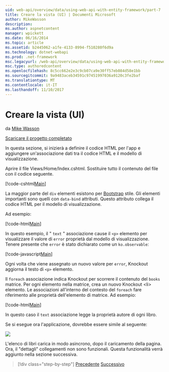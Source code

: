 ```yaml
---
uid: web-api/overview/data/using-web-api-with-entity-framework/part-7
title: Creare la vista (UI) | Documenti Microsoft
author: MikeWasson
description: 
ms.author: aspnetcontent
manager: wpickett
ms.date: 06/16/2014
ms.topic: article
ms.assetid: b2445062-a1fe-4133-8994-f510280f6d9a
ms.technology: dotnet-webapi
ms.prod: .net-framework
msc.legacyurl: /web-api/overview/data/using-web-api-with-entity-framework/part-7
msc.type: authoredcontent
ms.openlocfilehash: 8c5cc662e2e3c9cb07ca9e30ff57eb084d58e1bb
ms.sourcegitcommit: 9a9483aceb34591c97451997036a9120c3fe2baf
ms.translationtype: MT
ms.contentlocale: it-IT
ms.lasthandoff: 11/10/2017
---
```

<a name="create-the-view-ui"></a>Creare la vista (UI)
====================
da [Mike Wasson](https://github.com/MikeWasson)

[Scaricare il progetto completato](https://github.com/MikeWasson/BookService)

In questa sezione, si inizierà a definire il codice HTML per l'app e aggiungere un'associazione dati tra il codice HTML e il modello di visualizzazione.

Aprire il file Views/Home/Index.cshtml. Sostituire tutto il contenuto del file con il codice seguente.

[!code-cshtml[Main](part-7/samples/sample1.cshtml)]

La maggior parte del `div` elementi esistono per [Bootstrap](http://getbootstrap.com/) stile. Gli elementi importanti sono quelli con `data-bind` attributi. Questo attributo collega il codice HTML per il modello di visualizzazione.

Ad esempio:

[!code-html[Main](part-7/samples/sample2.html)]

In questo esempio, il &quot; `text` &quot; associazione cause il `<p>` elemento per visualizzare il valore di `error` proprietà dal modello di visualizzazione. Tenere presente che `error` è stato dichiarato come un `ko.observable`:

[!code-javascript[Main](part-7/samples/sample3.js)]

Ogni volta che viene assegnato un nuovo valore per `error`, Knockout aggiorna il testo di `<p>` elemento.

Il `foreach` associazione indica Knockout per scorrere il contenuto del `books` matrice. Per ogni elemento nella matrice, crea un nuovo Knockout &lt;li&gt; elemento. Le associazioni all'interno del contesto del `foreach` fare riferimento alle proprietà dell'elemento di matrice. Ad esempio:

[!code-html[Main](part-7/samples/sample4.html)]

In questo caso il `text` associazione legge la proprietà autore di ogni libro.

Se si esegue ora l'applicazione, dovrebbe essere simile al seguente:

![](part-7/_static/image1.png)

L'elenco di libri carica in modo asincrono, dopo il caricamento della pagina. Ora, il &quot;dettagli&quot; collegamenti non sono funzionali. Questa funzionalità verrà aggiunto nella sezione successiva.

>[!div class="step-by-step"]
[Precedente](part-6.md)
[Successivo](part-8.md)
